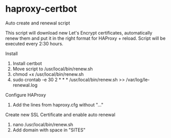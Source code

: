 # haproxy-certbot
Auto create and renewal script


This script will download new Let's Encrypt certificates, automatically renew them and put it in the right format for HAProxy + reload. Script will be executed every 2:30 hours.

Install

  1. Install certbot
  2. Move script to /usr/local/bin/renew.sh
  3. chmod +x /usr/local/bin/renew.sh
  4. sudo crontab -e
     30 2 * * * /usr/local/bin/renew.sh >> /var/log/le-renewal.log
     
Configure HAProxy
  1. Add the lines from haproxy.cfg without "..."
   
Create new SSL Certificate and enable auto renewal

  1. nano /usr/local/bin/renew.sh
  2. Add domain with space in "SITES"

